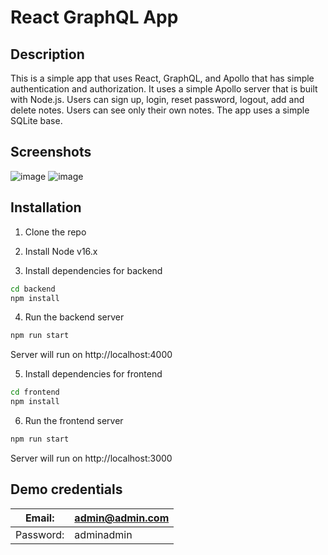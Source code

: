 # React GraphQL App

## Description
This is a simple app that uses React, GraphQL, and Apollo that has simple authentication and authorization. It uses a simple Apollo server that is built with Node.js. Users can sign up, login, reset password, logout, add and delete notes. Users can see only their own notes. The app uses a simple SQLite base.

## Screenshots

![image](https://github.com/bernaoliveira/react-gql/assets/45824272/5def0350-c9f0-43e2-9319-21fcd6668ed0)
![image](https://github.com/bernaoliveira/react-gql/assets/45824272/46599539-2543-44f7-ad60-f3ff45ac7907)

## Installation
1. Clone the repo
2. Install Node v16.x

3. Install dependencies for backend
```bash
cd backend
npm install
```

4. Run the backend server
```bash
npm run start
```
Server will run on http://localhost:4000

5. Install dependencies for frontend
```bash
cd frontend
npm install
```

6. Run the frontend server
```bash
npm run start
```
Server will run on http://localhost:3000

## Demo credentials
| Email:    | admin@admin.com |
|-----------|-----------------|
| Password: | adminadmin      |
